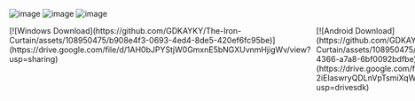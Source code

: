 ![image](https://github.com/GDKAYKY/The-Iron-Curtain/assets/108950475/ac79607f-548b-4538-8673-169b7767282f)
![image](https://github.com/GDKAYKY/The-Iron-Curtain/assets/108950475/cff53bd6-9b9c-4a95-b894-20cbeade7aa2)
![image](https://github.com/GDKAYKY/The-Iron-Curtain/assets/108950475/d80ae238-7343-40bf-8200-e27d2eece330)



<div style="display: flex; justify-content: space-between;">

  <div style="flex: 1; margin-right: 10px;">
    [![Windows Download](https://github.com/GDKAYKY/The-Iron-Curtain/assets/108950475/b908e4f3-0693-4ed4-8de5-420ef6fc95be)](https://drive.google.com/file/d/1AH0bJPYStjW0GmxnE5bNGXUvnmHjigWv/view?usp=sharing)
  </div>

  <div style="flex: 1;">
    [![Android Download](https://github.com/GDKAYKY/The-Iron-Curtain/assets/108950475/043ceedf-8d06-4366-a7a8-6bf0092bdfbe)](https://drive.google.com/file/d/1-2iEIaswryQDLnVpTsmiXqWURbUDLfeZ/view?usp=drivesdk)
  </div>

</div>
